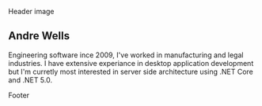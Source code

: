 Header image

## Andre Wells

Engineering software ince 2009, I've worked in manufacturing and legal industries.  I have extensive experiance in desktop application development but I'm curretly most interested in server side architecture using .NET Core and .NET 5.0.

Footer
